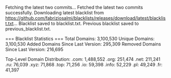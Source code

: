 Fetching the latest two commits...
Fetched the latest two commits successfully.
Downloading latest blacklist from https://github.com/fabriziosalmi/blacklists/releases/download/latest/blacklist.txt...
Blacklist saved to blacklist.txt.
Previous blacklist saved to previous_blacklist.txt.

=== Blacklist Statistics ===
Total Domains: 3,100,530
Unique Domains: 3,100,530
Added Domains Since Last Version: 295,309
Removed Domains Since Last Version: 216,695

Top-Level Domain Distribution:
  .com: 1,488,552
  .org: 251,474
  .net: 211,241
  .ru: 76,039
  .xyz: 71,868
  .top: 71,256
  .io: 59,398
  .info: 52,229
  .pl: 49,249
  .fr: 41,397
